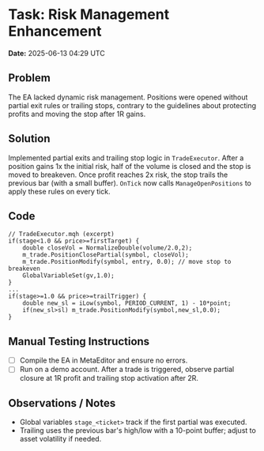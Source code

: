 # Task: Risk Management Enhancement
**Date:** 2025-06-13 04:29 UTC

## Problem
The EA lacked dynamic risk management. Positions were opened without partial exit rules or trailing stops, contrary to the guidelines about protecting profits and moving the stop after 1R gains.

## Solution
Implemented partial exits and trailing stop logic in `TradeExecutor`. After a position gains 1x the initial risk, half of the volume is closed and the stop is moved to breakeven. Once profit reaches 2x risk, the stop trails the previous bar (with a small buffer). `OnTick` now calls `ManageOpenPositions` to apply these rules on every tick.

## Code
```mql5
// TradeExecutor.mqh (excerpt)
if(stage<1.0 && price>=firstTarget) {
    double closeVol = NormalizeDouble(volume/2.0,2);
    m_trade.PositionClosePartial(symbol, closeVol);
    m_trade.PositionModify(symbol, entry, 0.0); // move stop to breakeven
    GlobalVariableSet(gv,1.0);
}
...
if(stage>=1.0 && price>=trailTrigger) {
    double new_sl = iLow(symbol, PERIOD_CURRENT, 1) - 10*point;
    if(new_sl>sl) m_trade.PositionModify(symbol,new_sl,0.0);
}
```

## Manual Testing Instructions
- [ ] Compile the EA in MetaEditor and ensure no errors.
- [ ] Run on a demo account. After a trade is triggered, observe partial closure at 1R profit and trailing stop activation after 2R.

## Observations / Notes
- Global variables `stage_<ticket>` track if the first partial was executed.
- Trailing uses the previous bar's high/low with a 10-point buffer; adjust to asset volatility if needed.
